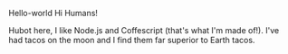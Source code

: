 Hello-world
Hi Humans!

Hubot here, I like Node.js and Coffescript (that's what I'm made of!).
I've had tacos on the moon and I find them far superior to Earth tacos.
